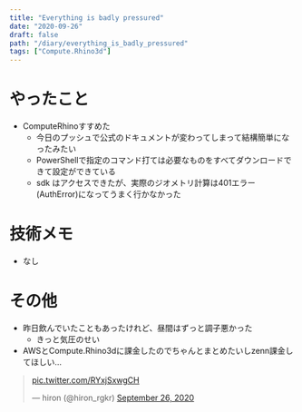 ```yaml
---
title: "Everything is badly pressured"
date: "2020-09-26"
draft: false
path: "/diary/everything_is_badly_pressured"
tags: ["Compute.Rhino3d"]
---
```


# やったこと

+ ComputeRhinoすすめた
  + 今日のプッシュで公式のドキュメントが変わってしまって結構簡単になったみたい
  + PowerShellで指定のコマンド打ては必要なものをすべてダウンロードできて設定ができている
  + sdk はアクセスできたが、実際のジオメトリ計算は401エラー(AuthError)になってうまく行かなかった

# 技術メモ

+ なし

# その他

+ 昨日飲んでいたこともあったけれど、昼間はずっと調子悪かった
  + きっと気圧のせい
+ AWSとCompute.Rhino3dに課金したのでちゃんとまとめたいしzenn課金してほしい…
<blockquote class="twitter-tweet"><p lang="und" dir="ltr"><a href="https://t.co/RYxjSxwgCH">pic.twitter.com/RYxjSxwgCH</a></p>&mdash; hiron (@hiron_rgkr) <a href="https://twitter.com/hiron_rgkr/status/1309839493436813315?ref_src=twsrc%5Etfw">September 26, 2020</a></blockquote> <script async src="https://platform.twitter.com/widgets.js" charset="utf-8"></script>
